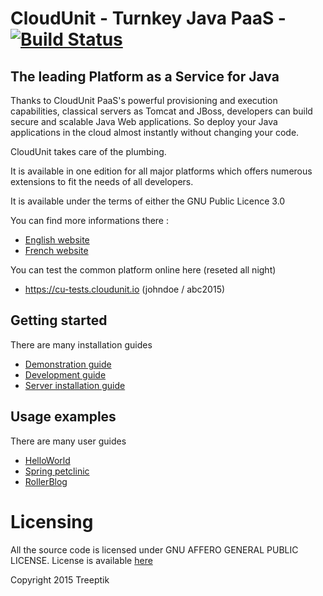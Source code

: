 # CloudUnit - Turnkey Java PaaS - [![Build Status](https://travis-ci.org/Treeptik/CloudUnit.svg?branch=master)](https://travis-ci.org/Treeptik/CloudUnit)

## The leading Platform as a Service for Java

Thanks to CloudUnit PaaS's powerful provisioning and execution capabilities, classical servers as Tomcat and JBoss, developers can build secure and scalable Java Web applications. So deploy your Java applications in the cloud almost instantly without changing your code.

CloudUnit takes care of the plumbing.

It is available in one edition for all major platforms which offers numerous extensions to fit the needs of all developers.

It is available under the terms of either the GNU Public Licence 3.0

You can find more informations there :
* [English website](http://www.cloudunit.fr/en)
* [French website](http://www.cloudunit.fr)

You can test the common platform online here (reseted all night)
* https://cu-tests.cloudunit.io (johndoe / abc2015)

## Getting started

There are many installation guides
* [Demonstration guide](https://github.com/Treeptik/CloudUnit/blob/master/documentation/DEMO-GUIDE.md)
* [Development guide](https://github.com/Treeptik/cloudunit/blob/master/documentation/DEV-GUIDE.md)
* [Server installation guide](https://github.com/Treeptik/cloudunit/blob/master/documentation/SERVER-GUIDE.md)

## Usage examples

There are many user guides
* [HelloWorld](https://github.com/Treeptik/cloudunit/blob/master/products/documentation/HELLOWORLD.md)
* [Spring petclinic](https://github.com/Treeptik/cloudunit/blob/master/products/documentation/SPRINGPETCLINIC.md)
* [RollerBlog](https://github.com/Treeptik/cloudunit/blob/master/products/documentation/ROLLERBLOG.md)

# Licensing

All the source code is licensed under GNU AFFERO GENERAL PUBLIC LICENSE. License is available [here](/LICENSE)

Copyright 2015 Treeptik

